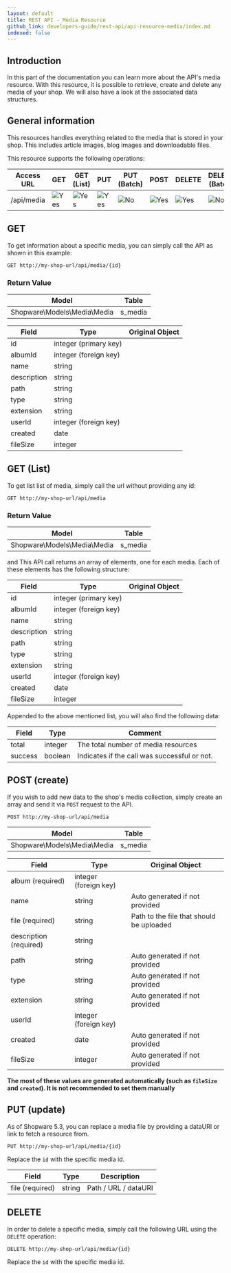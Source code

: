 ```yaml
---
layout: default
title: REST API - Media Resource
github_link: developers-guide/rest-api/api-resource-media/index.md
indexed: false
---
```


## Introduction

In this part of the documentation you can learn more about the API's media resource. With this resource, it is possible to retrieve, create and delete any media of your shop. We will also have a look at the associated data structures.

## General information

This resources handles everything related to the media that is stored in your shop. This includes article images, blog images and downloadable files.

This resource supports the following operations:

|  Access URL                 | GET                   | GET (List)            | PUT                  | PUT (Batch)         | POST                 | DELETE                | DELETE (Batch)      |
|-----------------------------|-----------------------|-----------------------|----------------------|---------------------|----------------------|-----------------------|---------------------|
| /api/media                  | ![Yes](../img/yes.png) | ![Yes](../img/yes.png) | ![Yes](../img/yes.png) | ![No](../img/no.png) | ![Yes](../img/yes.png) | ![Yes](../img/yes.png) | ![No](../img/no.png) |

## GET

To get information about a specific media, you can simply call the API as shown in this example:

```
GET http://my-shop-url/api/media/{id}
```

### Return Value

| Model                                 | Table                 |
|------------------------------------|-----------------------|
| Shopware\Models\Media\Media        | s_media               |

| Field                 | Type                  | Original Object                                                               |
|-----------------------|-----------------------|-------------------------------------------------------------------------------|
| id                    | integer (primary key) |                                                                                 |
| albumId                | integer (foreign key) |                                                                                 |
| name                   | string                |                                                                                 |
| description            | string                |                                                                                     |
| path                    | string                |                                                                                   |
| type                    | string                |                                                                                 |
| extension             | string                |                                                                                 |
| userId                | integer (foreign key) |                                                                                |
| created                | date                     |                                                                                |
| fileSize              | integer                |                                                                                |

## GET (List)

To get list list of media, simply call the url without providing any id:

```
GET http://my-shop-url/api/media
```

### Return Value

| Model                                 | Table                 |
|------------------------------------|-----------------------|
| Shopware\Models\Media\Media        | s_media               |
and
This API call returns an array of elements, one for each media. Each of these elements has the following structure:


| Field                 | Type                  | Original Object                                                               |
|-----------------------|-----------------------|-------------------------------------------------------------------------------|
| id                    | integer (primary key) |                                                                                 |
| albumId                | integer (foreign key) |                                                                                 |
| name                   | string                |                                                                                 |
| description            | string                |                                                                                     |
| path                    | string                |                                                                                   |
| type                    | string                |                                                                                 |
| extension             | string                |                                                                                 |
| userId                | integer (foreign key) |                                                                                |
| created                | date                     |                                                                                |
| fileSize              | integer                |                                                                                |

Appended to the above mentioned list, you will also find the following data:

| Field               | Type                  | Comment                                            |
|---------------------|-----------------------|-------------------------------------------------|
| total                  | integer                  | The total number of media resources          |
| success              | boolean                  | Indicates if the call was successful or not.    |

## POST (create)

If you wish to add new data to the shop's media collection, simply create an array and send it via `POST` request to the API.

```
POST http://my-shop-url/api/media
```

| Model                                 | Table                 |
|------------------------------------|-----------------------|
| Shopware\Models\Media\Media        | s_media               |

| Field                 | Type                  | Original Object                                                               |
|-----------------------|-----------------------|-------------------------------------------------------------------------------|
| album (required)    | integer (foreign key) |                                                                                 |
| name                   | string                | Auto generated if not provided                                                |
| file (required)        | string                | Path to the file that should be uploaded                                        |
| description (required)| string                |                                                                                     |
| path                    | string                | Auto generated if not provided                                                  |
| type                    | string                | Auto generated if not provided                                                |
| extension             | string                | Auto generated if not provided                                                |
| userId                | integer (foreign key) |                                                                                |
| created                | date                     | Auto generated if not provided                                                |
| fileSize              | integer                | Auto generated if not provided                                                |

**The most of these values are generated automatically (such as `fileSize` and `created`). It is not recommended to set them manually**

## PUT (update)

As of Shopware 5.3, you can replace a media file by providing a dataURI or link to fetch a resource from.

```
PUT http://my-shop-url/api/media/{id}
```

Replace the `id` with the specific media id.

| Field           | Type   | Description          |
|-----------------|--------|----------------------|
| file (required) | string | Path / URL / dataURI |

## DELETE

In order to delete a specific media, simply call the following URL using the `DELETE` operation:

```
DELETE http://my-shop-url/api/media/{id}
```

Replace the `id` with the specific media id.
